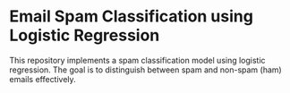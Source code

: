 # Email Spam Classification using Logistic Regression

  This repository implements a spam classification model using logistic regression. The goal is to distinguish between spam and non-spam (ham) emails effectively.
